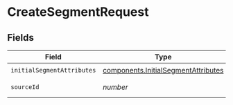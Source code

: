 # CreateSegmentRequest


## Fields

| Field                                                                                  | Type                                                                                   | Required                                                                               | Description                                                                            |
| -------------------------------------------------------------------------------------- | -------------------------------------------------------------------------------------- | -------------------------------------------------------------------------------------- | -------------------------------------------------------------------------------------- |
| `initialSegmentAttributes`                                                             | [components.InitialSegmentAttributes](../../models/shared/initialsegmentattributes.md) | :heavy_check_mark:                                                                     | N/A                                                                                    |
| `sourceId`                                                                             | *number*                                                                               | :heavy_check_mark:                                                                     | ID of the source                                                                       |